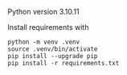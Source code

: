 

Python version 3.10.11

Install requirements with 

```
python -m venv .venv
source .venv/bin/activate
pip install --upgrade pip
pip install -r requirements.txt
```